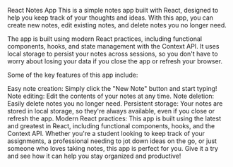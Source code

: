 React Notes App
This is a simple notes app built with React, designed to help you keep track of your thoughts and ideas. With this app, you can create new notes, edit existing notes, and delete notes you no longer need.

The app is built using modern React practices, including functional components, hooks, and state management with the Context API. It uses local storage to persist your notes across sessions, so you don't have to worry about losing your data if you close the app or refresh your browser.

Some of the key features of this app include:

Easy note creation: Simply click the "New Note" button and start typing!
Note editing: Edit the contents of your notes at any time.
Note deletion: Easily delete notes you no longer need.
Persistent storage: Your notes are stored in local storage, so they're always available, even if you close or refresh the app.
Modern React practices: This app is built using the latest and greatest in React, including functional components, hooks, and the Context API.
Whether you're a student looking to keep track of your assignments, a professional needing to jot down ideas on the go, or just someone who loves taking notes, this app is perfect for you. Give it a try and see how it can help you stay organized and productive!
